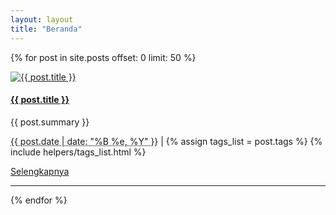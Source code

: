 ```yaml
---
layout: layout
title: "Beranda"
---
```


{% for post in site.posts offset: 0 limit: 50 %}
<div class="row">
  <div class="span8">
    <div class="row media">
      <div class="span2">
        <a href="{{ post.url }}" >
          <img src="/img/posts/{{ post.image }}" alt="{{ post.title }}" class="img-polaroid media-object">
        </a>
      </div>
      <div class="span6 media-body">
        <h4 class="media-heading entry-title"><strong><a href="{{ post.url }}">{{ post.title }}</a></strong></h4>
        <p class="entry-content">{{ post.summary }}</p>
        <p>
        <i class="icon-calendar"></i> <abbr class="published" title="">{{ post.date | date: "%B %e, %Y" }}</abbr>
        | <i class="icon-tags"></i> {% assign tags_list = post.tags %} {% include helpers/tags_list.html %}
        </p>
        <div class="row"><div class="span6 column"><span class="pull-right"><a href="{{ post.url }}" class="btn btn-small">Selengkapnya <i class="icon-chevron-right"></i></a></span></div></div>
      </div>
    </div> 
    <hr>
  </div>
</div>
{% endfor %}	